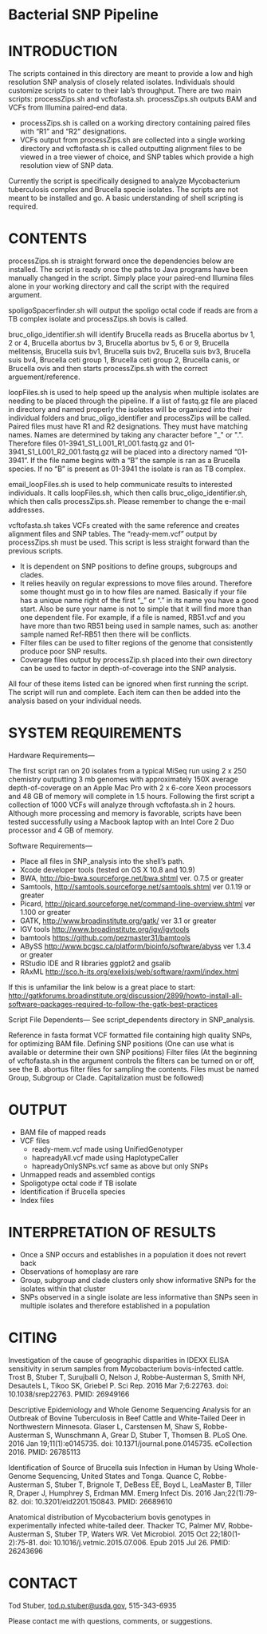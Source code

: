 Bacterial SNP Pipeline
======================

INTRODUCTION
============

The scripts contained in this directory are meant to provide a low and high resolution SNP analysis of closely related isolates.  Individuals should customize scripts to cater to their lab’s throughput.  There are two main scripts: processZips.sh and vcftofasta.sh.  processZips.sh outputs BAM and VCFs from Illumina paired-end data.  

- processZips.sh is called on a working directory containing paired files with “R1” and “R2” designations.
- VCFs output from processZips.sh are collected into a single working directory and vcftofasta.sh is called outputting alignment files to be viewed in a tree viewer of choice, and SNP tables which provide a high resolution view of SNP data.

Currently the script is specifically designed to analyze Mycobacterium tuberculosis complex and Brucella specie isolates.  The scripts are not meant to be installed and go.  A basic understanding of shell scripting is required.

CONTENTS
========

processZips.sh is straight forward once the dependencies below are installed.  The script is ready once the paths to Java programs have been manually changed in the script.  Simply place your paired-end Illumina files alone in your working directory and call the script with the required argument.

spoligoSpacerfinder.sh will output the spoligo octal code if reads are from a TB complex isolate and processZips.sh bovis is called.

bruc_oligo_identifier.sh will identify Brucella reads as Brucella abortus bv 1, 2 or 4, Brucella abortus bv 3, Brucella abortus bv 5, 6 or 9, Brucella melitensis, Brucella suis bv1, Brucella suis bv2, Brucella suis bv3, Brucella suis bv4, Brucella ceti group 1, Brucella ceti group 2, Brucella canis, or Brucella ovis and then starts processZips.sh with the correct arguement/reference.

loopFiles.sh is used to help speed up the analysis when multiple isolates are needing to be placed through the pipeline.  If a list of fastq.gz file are placed in directory and named properly the isolates will be organized into their individual folders and bruc_oligo_identifier and processZips will be called.  Paired files must have R1 and R2 designations.  They must have matching names.  Names are determined by taking any character before "_" or ".".  Therefore files 01-3941_S1_L001_R1_001.fastq.gz and 01-3941_S1_L001_R2_001.fastq.gz will be placed into a directory named “01-3941”.  If the file name begins with a “B” the sample is ran as a Brucella species.  If no “B” is present as 01-3941 the isolate is ran as TB complex.

email_loopFiles.sh is used to help communicate results to interested individuals.  It calls loopFiles.sh, which then calls bruc_oligo_identifier.sh, which then calls processZips.sh.  Please remember to change the e-mail addresses.

vcftofasta.sh takes VCFs created with the same reference and creates alignment files and SNP tables.  The “ready-mem.vcf” output by processZips.sh must be used.  This script is less straight forward than the previous scripts.  

- It is dependent on SNP positions to define groups, subgroups and clades.  
- It relies heavily on regular expressions to move files around.  Therefore some thought must go in to how files are named.  Basically if your file has a unique name right of the first “_” or “.” in its name you have a good start.  Also be sure your name is not to simple that it will find more than one dependent file.  For example, if a file is named, RB51.vcf and you have more than two RB51 being used in sample names, such as: another sample named Ref-RB51 then there will be conflicts.
- Filter files can be used to filter regions of the genome that consistently produce poor SNP results.
- Coverage files output by processZip.sh placed into their own directory can be used to factor in depth-of-coverage into the SNP analysis.

All four of these items listed can be ignored when first running the script.  The script will run and complete.  Each item can then be added into the analysis based on your individual needs. 


SYSTEM REQUIREMENTS
===================

Hardware Requirements—

The first script ran on 20 isolates from a typical MiSeq run using 2 x 250 chemistry outputting 3 mb genomes with approximately 150X average depth-of-coverage on an Apple Mac Pro with 2 x 6-core Xeon processors and 48 GB of memory will complete in 1.5 hours.  Following the first script a collection of 1000 VCFs will analyze through vcftofasta.sh in 2 hours.  Although more processing and memory is favorable, scripts have been tested successfully using a Macbook laptop with an Intel Core 2 Duo processor and 4 GB of memory.

Software Requirements—
- Place all files in SNP_analysis into the shell’s path.
- Xcode developer tools (tested on OS X 10.8 and 10.9)
- BWA, http://bio-bwa.sourceforge.net/bwa.shtml ver. 0.7.5 or greater
- Samtools, http://samtools.sourceforge.net/samtools.shtml ver 0.1.19 or greater
- Picard, http://picard.sourceforge.net/command-line-overview.shtml ver 1.100 or greater
- GATK, http://www.broadinstitute.org/gatk/ ver 3.1 or greater
- IGV tools http://www.broadinstitute.org/igv/igvtools
- bamtools https://github.com/pezmaster31/bamtools
- ABySS http://www.bcgsc.ca/platform/bioinfo/software/abyss ver 1.3.4 or greater
- RStudio IDE and R libraries ggplot2 and gsalib
- RAxML http://sco.h-its.org/exelixis/web/software/raxml/index.html

If this is unfamiliar the link below is a great place to start:
http://gatkforums.broadinstitute.org/discussion/2899/howto-install-all-software-packages-required-to-follow-the-gatk-best-practices

Script File Dependents—
See script_dependents directory in SNP_analysis.

Reference in fasta format
VCF formatted file containing high quality SNPs, for optimizing BAM file.
Defining SNP positions (One can use what is available or determine their own SNP positions)
Filter files (At the beginning of vcftofasta.sh in the argument controls the filters can be turned on or off, see the B. abortus filter files for sampling the contents.  Files must be named Group, Subgroup or Clade.  Capitalization must be followed)

OUTPUT
======

- BAM file of mapped reads
- VCF files
	- ready-mem.vcf made using UnifiedGenotyper
	- hapreadyAll.vcf made using HaplotypeCaller
	- hapreadyOnlySNPs.vcf same as above but only SNPs
- Unmapped reads and assembled contigs
- Spoligotype octal code if TB isolate
- Identification if Brucella species
- Index files

INTERPRETATION OF RESULTS
=========================

- Once a SNP occurs and establishes in a population it does not revert back
- Observations of homoplasy are rare
- Group, subgroup and clade clusters only show informative SNPs for the isolates within that cluster
- SNPs observed in a single isolate are less informative than SNPs seen in multiple isolates and therefore established in a population

CITING
======
Investigation of the cause of geographic disparities in IDEXX ELISA sensitivity in serum samples from Mycobacterium bovis-infected cattle.
Trost B, Stuber T, Surujballi O, Nelson J, Robbe-Austerman S, Smith NH, Desautels L, Tikoo SK, Griebel P.
Sci Rep. 2016 Mar 7;6:22763. doi: 10.1038/srep22763.
PMID: 26949166

Descriptive Epidemiology and Whole Genome Sequencing Analysis for an Outbreak of Bovine Tuberculosis in Beef Cattle and White-Tailed Deer in Northwestern Minnesota.
Glaser L, Carstensen M, Shaw S, Robbe-Austerman S, Wunschmann A, Grear D, Stuber T, Thomsen B.
PLoS One. 2016 Jan 19;11(1):e0145735. doi: 10.1371/journal.pone.0145735. eCollection 2016.
PMID: 26785113

Identification of Source of Brucella suis Infection in Human by Using Whole-Genome Sequencing, United States and Tonga.
Quance C, Robbe-Austerman S, Stuber T, Brignole T, DeBess EE, Boyd L, LeaMaster B, Tiller R, Draper J, Humphrey S, Erdman MM.
Emerg Infect Dis. 2016 Jan;22(1):79-82. doi: 10.3201/eid2201.150843.
PMID: 26689610

Anatomical distribution of Mycobacterium bovis genotypes in experimentally infected white-tailed deer.
Thacker TC, Palmer MV, Robbe-Austerman S, Stuber TP, Waters WR.
Vet Microbiol. 2015 Oct 22;180(1-2):75-81. doi: 10.1016/j.vetmic.2015.07.006. Epub 2015 Jul 26.
PMID: 26243696

CONTACT
=======
Tod Stuber,
tod.p.stuber@usda.gov,
515-343-6935

Please contact me with questions, comments, or suggestions.
